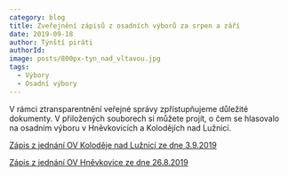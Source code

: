```yaml
---
category: blog
title: Zveřejnění zápisů z osadních výborů za srpen a září
date: 2019-09-18
author: Týnští piráti
authorId:
image: posts/800px-tyn_nad_vltavou.jpg
tags: 
  - Výbory
  - Osadní výbory
---
```


V rámci ztransparentnění veřejné správy zpřístupňujeme důležité dokumenty.  V přiložených souborech si můžete projít, o čem se hlasovalo na osadním výboru v Hněvkovicích a Kolodějích nad Lužnicí.

[Zápis z jednání OV Koloděje nad Lužnicí ze dne 3.9.2019](/assets/doc/zapis-ov-kolodeje-3-9-2019.pdf)

[Zápis z jednání OV Hněvkovice ze dne 26.8.2019](/assets/doc/zapis-ov-hnevkovice-26-8-2019.pdf)
